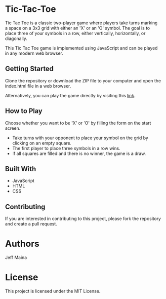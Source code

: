 # Tic-Tac-Toe

Tic Tac Toe is a classic two-player game where players take turns marking a space on a 3x3 grid with either an 'X' or an 'O' symbol. The goal is to place three of your symbols in a row, either vertically, horizontally, or diagonally.

This Tic Tac Toe game is implemented using JavaScript and can be played in any modern web browser.

## Getting Started
Clone the repository or download the ZIP file to your computer and open the index.html file in a web browser.

Alternatively, you can play the game directly by visiting this <a href = "https://tic-tac-toe-pi-wine.vercel.app/">link</a>.

## How to Play
Choose whether you want to be 'X' or 'O' by filling the form on the start screen.
- Take turns with your opponent to place your symbol on the grid by clicking on an empty square.
- The first player to place three symbols in a row wins.
- If all squares are filled and there is no winner, the game is a draw.

## Built With
- JavaScript
- HTML
- CSS

## Contributing
If you are interested in contributing to this project, please fork the repository and create a pull request.

# Authors
Jeff Maina

# License
This project is licensed under the MIT License.
